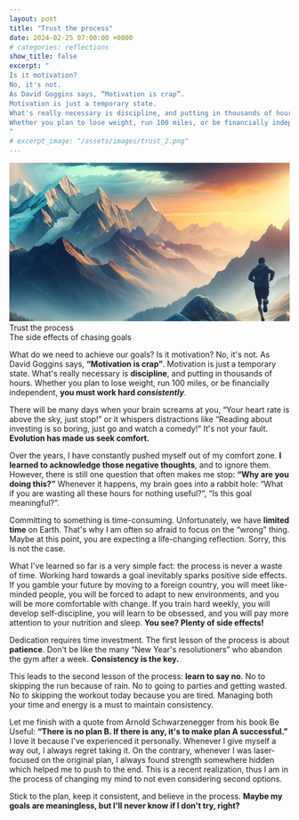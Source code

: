 ```yaml
---
layout: post
title: "Trust the process"
date: 2024-02-25 07:00:00 +0000
# categories: reflections
show_title: false
excerpt: "
Is it motivation?
No, it's not.
As David Goggins says, “Motivation is crap”.
Motivation is just a temporary state.
What's really necessary is discipline, and putting in thousands of hours.
Whether you plan to lose weight, run 100 miles, or be financially independent, you must work hard consistently.
"
# excerpt_image: "/assets/images/trust_2.png"
---
```

<div class="cover-image">
  <img src="/assets/images/posts/2024-02-25-trust-the-process/trust_1.png" alt="Trust the process">
  <div class="image-text">
    <div class="main-title">Trust the process</div>
    <div class="subtitle">The side effects of chasing goals</div>
  </div>
</div>

What do we need to achieve our goals?
Is it motivation?
No, it's not.
As David Goggins says, **“Motivation is crap”**.
Motivation is just a temporary state.
What's really necessary is **discipline**, and putting in thousands of hours.
Whether you plan to lose weight, run 100 miles, or be financially independent, **you must work hard _consistently_**.

There will be many days when your brain screams at you, “Your heart rate is above the sky, just stop!” or it whispers distractions like “Reading about investing is so boring, just go and watch a comedy!” It's not your fault.
**Evolution has made us seek comfort.**

Over the years, I have constantly pushed myself out of my comfort zone.
**I learned to acknowledge those negative thoughts**, and to ignore them.
However, there is still one question that often makes me stop: **“Why are you doing this?”** 
Whenever it happens, my brain goes into a rabbit hole: “What if you are wasting all these hours for nothing useful?”, “Is this goal meaningful?”.

Committing to something is time-consuming.
Unfortunately, we have **limited time** on Earth.
That's why I am often so afraid to focus on the “wrong” thing.
Maybe at this point, you are expecting a life-changing reflection.
Sorry, this is not the case.

What I've learned so far is a very simple fact: the process is never a waste of time.
Working hard towards a goal inevitably sparks positive side effects.
If you gamble your future by moving to a foreign country, you will meet like-minded people, you will be forced to adapt to new environments, and you will be more comfortable with change.
If you train hard weekly, you will develop self-discipline, you will learn to be obsessed, and you will pay more attention to your nutrition and sleep.
**You see? Plenty of side effects!**

Dedication requires time investment.
The first lesson of the process is about **patience**.
Don't be like the many “New Year's resolutioners” who abandon the gym after a week.
**Consistency is the key.**

This leads to the second lesson of the process: **learn to say no**.
No to skipping the run because of rain.
No to going to parties and getting wasted.
No to skipping the workout today because you are tired.
Managing both your time and energy is a must to maintain consistency.

Let me finish with a quote from Arnold Schwarzenegger from his book Be Useful: **“There is no plan B. If there is any, it's to make plan A successful.”**
I love it because I've experienced it personally.
Whenever I give myself a way out, I always regret taking it.
On the contrary, whenever I was laser-focused on the original plan, I always found strength somewhere hidden which helped me to push to the end.
This is a recent realization, thus I am in the process of changing my mind to not even considering second options.


Stick to the plan, keep it consistent, and believe in the process.
**Maybe my goals are meaningless, but I'll never know if I don't try, right?**
